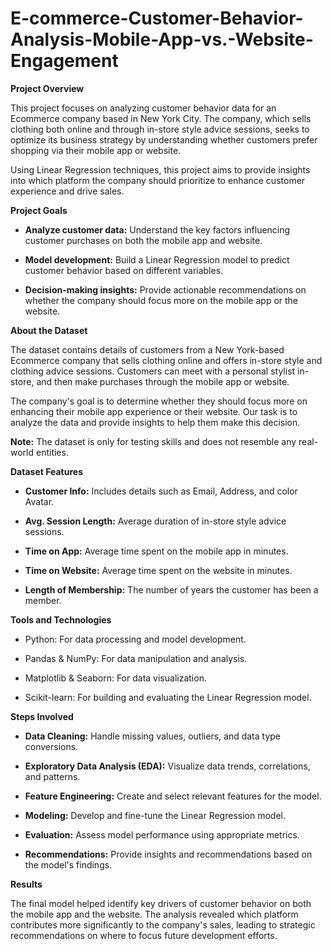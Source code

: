 # E-commerce-Customer-Behavior-Analysis-Mobile-App-vs.-Website-Engagement

**Project Overview**

This project focuses on analyzing customer behavior data for an Ecommerce company based in New York City. The company, which sells clothing both online and through in-store style advice sessions, seeks to optimize its business strategy by understanding whether customers prefer shopping via their mobile app or website.

Using Linear Regression techniques, this project aims to provide insights into which platform the company should prioritize to enhance customer experience and drive sales.

**Project Goals**

- **Analyze customer data:** Understand the key factors influencing customer purchases on both the mobile app and website.

- **Model development:** Build a Linear Regression model to predict customer behavior based on different variables.

- **Decision-making insights:** Provide actionable recommendations on whether the company should focus more on the mobile app or the website.

**About the Dataset**

The dataset contains details of customers from a New York-based Ecommerce company that sells clothing online and offers in-store style and clothing advice sessions. Customers can meet with a personal stylist in-store, and then make purchases through the mobile app or website.

The company's goal is to determine whether they should focus more on enhancing their mobile app experience or their website. Our task is to analyze the data and provide insights to help them make this decision.

**Note:** The dataset is only for testing skills and does not resemble any real-world entities.

**Dataset Features**

- **Customer Info:** Includes details such as Email, Address, and color Avatar.

- **Avg. Session Length:** Average duration of in-store style advice sessions.

- **Time on App:** Average time spent on the mobile app in minutes.

- **Time on Website:** Average time spent on the website in minutes.

- **Length of Membership:** The number of years the customer has been a member.

**Tools and Technologies**

- Python: For data processing and model development.

- Pandas & NumPy: For data manipulation and analysis.

- Matplotlib & Seaborn: For data visualization.

- Scikit-learn: For building and evaluating the Linear Regression model.

**Steps Involved**

- **Data Cleaning:** Handle missing values, outliers, and data type conversions.

- **Exploratory Data Analysis (EDA):** Visualize data trends, correlations, and patterns.

- **Feature Engineering:** Create and select relevant features for the model.

- **Modeling:** Develop and fine-tune the Linear Regression model.

- **Evaluation:** Assess model performance using appropriate metrics.

- **Recommendations:** Provide insights and recommendations based on the model's findings.

**Results**

The final model helped identify key drivers of customer behavior on both the mobile app and the website. The analysis revealed which platform contributes more significantly to the company's sales, leading to strategic recommendations on where to focus future development efforts.
